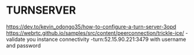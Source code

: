 # TURNSERVER
https://dev.to/kevin_odongo35/how-to-configure-a-turn-server-3opd
https://webrtc.github.io/samples/src/content/peerconnection/trickle-ice/ -validate you instance connectivity -turn:52.15.90.221:3479 with username and password
